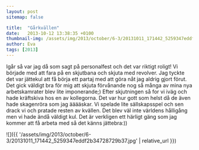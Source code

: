 ```yaml
---
layout: post
sitemap: false

title:  "Gårkvällen"
date:   2013-10-12 13:38:35 +0100
thumbnail-img: /assets/img/2013/october/6-3/20131011_171442_5259347eddf2b34728729b37.jpg
author: Eva
tags: [2013]
---
```


Igår så var jag då som sagt på personalfest och det var riktigt roligt!  Vi började med att fara på en skjutbana och skjuta med revolver. Jag tyckte det var jättekul att få börja ett partaj med att göra nåt jag aldrig gjort förut. Det gick väldigt bra för mig att skjuta förvånande nog så många av mina nya arbetskamrater blev lite imponerande;) Efter skjutningen så for vi iväg och hade kräftskiva hos en av kollegorna.  Det var hur gott som helst då de även hade skagenröra som jag ääääskar. Vi spelade lite sällskapsspel och sen drack vi och pratade resten av kvällen. Det blev väl inte världens hålligång men vi hade ändå väldigt kul. Det är verkligen ett härligt gäng som jag kommer att få arbeta med så det känns jättebra:))

![]({{ '/assets/img/2013/october/6-3/20131011_171442_5259347eddf2b34728729b37.jpg'  | relative_url }})

